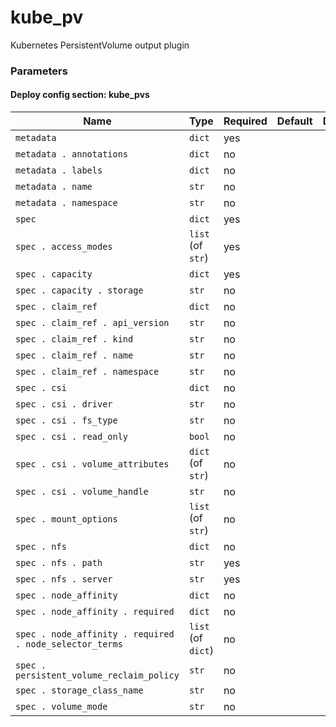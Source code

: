 <!--
NOTE: this document is automatically generated. Any manual changes will get overwritten.
-->
# kube_pv

Kubernetes PersistentVolume output plugin

### Parameters


#### Deploy config section: kube_pvs

Name | Type | Required | Default | Description
--- | --- | --- | --- | ---
`metadata`|`dict`|yes||
`metadata . annotations`|`dict`|no||
`metadata . labels`|`dict`|no||
`metadata . name`|`str`|no||
`metadata . namespace`|`str`|no||
`spec`|`dict`|yes||
`spec . access_modes`|`list` (of `str`)|yes||
`spec . capacity`|`dict`|yes||
`spec . capacity . storage`|`str`|no||
`spec . claim_ref`|`dict`|no||
`spec . claim_ref . api_version`|`str`|no||
`spec . claim_ref . kind`|`str`|no||
`spec . claim_ref . name`|`str`|no||
`spec . claim_ref . namespace`|`str`|no||
`spec . csi`|`dict`|no||
`spec . csi . driver`|`str`|no||
`spec . csi . fs_type`|`str`|no||
`spec . csi . read_only`|`bool`|no||
`spec . csi . volume_attributes`|`dict` (of `str`)|no||
`spec . csi . volume_handle`|`str`|no||
`spec . mount_options`|`list` (of `str`)|no||
`spec . nfs`|`dict`|no||
`spec . nfs . path`|`str`|yes||
`spec . nfs . server`|`str`|yes||
`spec . node_affinity`|`dict`|no||
`spec . node_affinity . required`|`dict`|no||
`spec . node_affinity . required . node_selector_terms`|`list` (of `dict`)|no||
`spec . persistent_volume_reclaim_policy`|`str`|no||
`spec . storage_class_name`|`str`|no||
`spec . volume_mode`|`str`|no||


